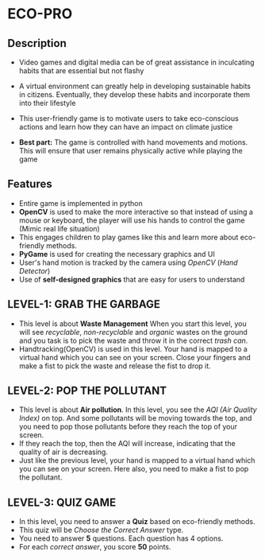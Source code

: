 # ECO-PRO
## Description
* Video games and digital media can be of great assistance in inculcating habits that are essential but not flashy

* A virtual environment can greatly help in developing sustainable habits in citizens. Eventually, they develop these habits and incorporate them into their lifestyle

* This user-friendly game is to motivate users to take eco-conscious actions and learn how they can have an impact on climate justice 

* __Best part:__ The game is controlled with hand movements and motions. This will ensure that user remains physically active while playing the game

## Features
* Entire game is implemented in python
* __OpenCV__ is used to make the more interactive so that instead of using a mouse or keyboard, the player will use his hands to control the game (Mimic real life situation)
* This engages children to play games like this and learn more about eco-friendly methods.
* __PyGame__ is used for creating the necessary graphics and UI
* User's hand motion is tracked by the camera using _OpenCV_ (_Hand Detector_)
* Use of __self-designed graphics__ that are easy for users to understand

## LEVEL-1: GRAB THE GARBAGE
* This level is about __Waste Management__ When you start this level, you will see _recyclable_, _non-recyclable_ and _organic_ wastes on the ground and you task is to pick the waste and throw it in the correct _trash can_. 
* Handtracking(OpenCV) is used in this level. Your hand is mapped to a virtual hand which you can see on your screen. Close your fingers and make a fist to pick the waste and release the fist to drop it.

## LEVEL-2: POP THE POLLUTANT
* This level is about __Air pollution__. In this level, you see the _AQI (Air Quality Index)_ on top. And some pollutants will be moving towards the top, 
and you need to pop those pollutants before they reach the top of your screen.
* If they reach the top, then the AQI will increase, indicating that the quality of air is decreasing. 
* Just like  the previous level, your hand is mapped to a virtual hand which you can see on your screen. Here also, you need to make a fist to pop the pollutant. 

## LEVEL-3: QUIZ GAME
* In this level, you need to answer a __Quiz__ based on eco-friendly methods.
* This quiz will be _Choose the Correct Answer_ type.
* You need to answer __5__ questions. Each question has 4 options.
* For each _correct answer_, you score __50__ points.


